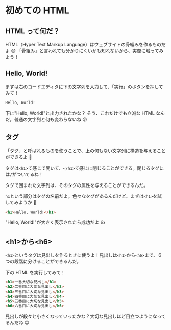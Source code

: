 # 初めての HTML

## HTML って何だ？

HTML（Hyper Text Markup Language）はウェブサイトの骨組みを作るものだよ 😊
「骨組み」と言われても分かりにくいかも知れないから、実際に触ってみよう！

## Hello, World!

まずは右のコードエディタに下の文字列を入力して、「実行」のボタンを押してみて！

```html
Hello, World!
```

下に"Hello, World!"と出力されたかな？
そう、これだけでも立派な HTML なんだ。普通の文字列と何も変わらないね 😲

## タグ

「タグ」と呼ばれるものを使うことで、上の何もない文字列に構造を与えることができるよ 🙂

タグは`<h1>`て感じで開いて、`</h1>`て感じに閉じることができる。閉じるタグには`/`がついてるね！

タグで囲まれた文字列は、そのタグの属性を与えることができるんだ。

`h1`という部分はタグの名前だよ。色々なタグがあるんだけど、まずは`<h1>`を試してみようか 👀

```html
<h1>Hello, World!</h1>
```

"Hello, World!"が大きく表示されたら成功だよ 👍

## \<h1>から\<h6>

`<h1>`というタグは見出しを作るときに使うよ！見出しは`<h1>`から`<h6>`まで、６つの段階に分けることができるんだ。

下の HTML を実行してみて！

```html
<h1>一番大切な見出し</h1>
<h2>二番目に大切な見出し</h2>
<h3>三番目に大切な見出し</h3>
<h4>四番目に大切な見出し</h4>
<h5>五番目に大切な見出し</h5>
<h6>六番目に大切な見出し</h6>
```

見出しが段々と小さくなっていったかな？大切な見出しほど目立つようになってるんだね 😊
